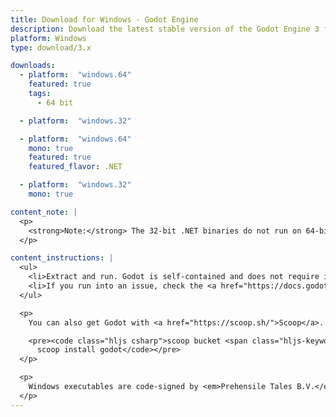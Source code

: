 ```yaml
---
title: Download for Windows - Godot Engine
description: Download the latest stable version of the Godot Engine 3 for Windows
platform: Windows
type: download/3.x

downloads:
  - platform:  "windows.64"
    featured: true
    tags:
      - 64 bit

  - platform:  "windows.32"

  - platform:  "windows.64"
    mono: true
    featured: true
    featured_flavor: .NET

  - platform:  "windows.32"
    mono: true

content_note: |
  <p>
    <strong>Note:</strong> The 32-bit .NET binaries do not run on 64-bit Windows systems at the time being. Make sure to export 64-bit .NET binaries for your 64-bit target platforms.
  </p>

content_instructions: |
  <ul>
    <li>Extract and run. Godot is self-contained and does not require installation.</li>
    <li>If you run into an issue, check the <a href="https://docs.godotengine.org/en/stable/tutorials/troubleshooting.html">Troubleshooting</a> page for common issues and their solutions.</li>
  </ul>

  <p>
    You can also get Godot with <a href="https://scoop.sh/">Scoop</a>.

    <pre><code class="hljs csharp">scoop bucket <span class="hljs-keyword">add</span> extras
      scoop install godot</code></pre>
  </p>

  <p>
    Windows executables are code-signed by <em>Prehensile Tales B.V.</em>
  </p>
---
```

